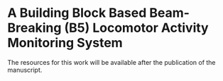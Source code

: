 # A Building Block Based Beam-Breaking (B5) Locomotor Activity Monitoring System
The resources for this work will be available after the publication of the manuscript.
